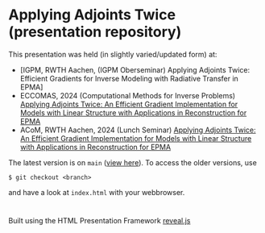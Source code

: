 # Applying Adjoints Twice (presentation repository)
This presentation was held (in slightly varied/updated form) at:
- [IGPM, RWTH Aachen, (IGPM Oberseminar) Applying Adjoints Twice: Efficient Gradients for Inverse Modeling with Radiative Transfer in EPMA]
- ECCOMAS, 2024 (Computational Methods for Inverse Problems) [Applying Adjoints Twice: An Efficient Gradient Implementation for Models with Linear Structure with Applications in Reconstruction for EPMA](https://eccomas2024.org/event/contribution/cf58b481-b160-11ee-ac5b-000c29ddfc0c)
- ACoM, RWTH Aachen, 2024 (Lunch Seminar) [Applying Adjoints Twice: An Efficient Gradient Implementation for Models with Linear Structure with Applications in Reconstruction for EPMA](https://www.acom.rwth-aachen.de/research/lunch-seminars/archive/title:applying-adjoints-twice-an-efficient-gradient-implementation-for-models-with-linear-structure-with-applications-in-reconstruction-for-epma)

The latest version is on `main` ([view here](https://tam724.github.io/Applying-Adjoints-Twice_presentation/)). To access the older versions, use
```
$ git checkout <branch>
```
and have a look at `index.html` with your webbrowser.

# 
Built using the HTML Presentation Framework [reveal.js](https://revealjs.com/)
